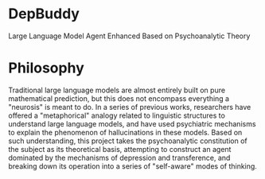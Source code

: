 # DepBuddy
Large Language Model Agent Enhanced Based on Psychoanalytic Theory

# Philosophy
Traditional large language models are almost entirely built on pure mathematical prediction, but this does not encompass everything a "neurosis" is meant to do. In a series of previous works, researchers have offered a "metaphorical" analogy related to linguistic structures to understand large language models, and have used psychiatric mechanisms to explain the phenomenon of hallucinations in these models. Based on such understanding, this project takes the psychoanalytic constitution of the subject as its theoretical basis, attempting to construct an agent dominated by the mechanisms of depression and transference, and breaking down its operation into a series of "self-aware" modes of thinking.



